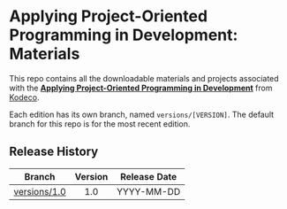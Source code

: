 # Applying Project-Oriented Programming in Development: Materials

This repo contains all the downloadable materials and projects associated with the **[Applying Project-Oriented Programming in Development](https://www.kodeco.com/library)** from [Kodeco](https://www.kodeco.com).

Each edition has its own branch, named `versions/[VERSION]`. The default branch for this repo is for the most recent edition.

## Release History

| Branch                                                                                  | Version | Release Date |
| --------------------------------------------------------------------------------------- |:-------:|:------------:|
| [versions/1.0](https://github.com/kodecocodes/m3-apop-materials/tree/versions/1.0) | 1.0     | YYYY-MM-DD   |
